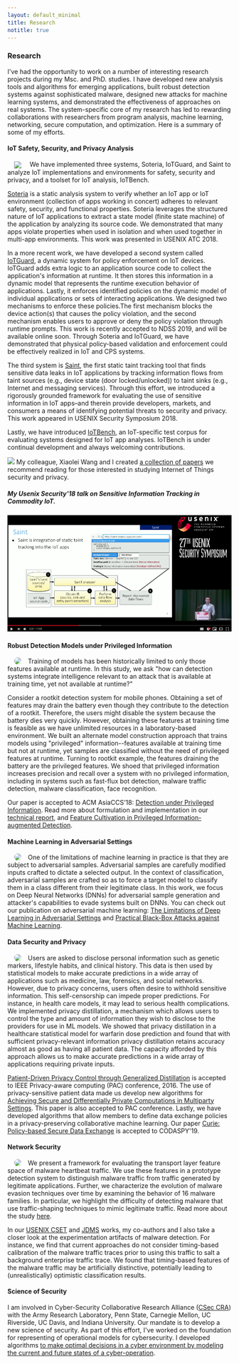 ```yaml
---
layout: default_minimal
title: Research
notitle: true
---
```


### Research 
I've had the opportunity to work on a number of interesting research projects during my Msc. and PhD. studies. I have developed new analysis tools and algorithms for emerging applications, built robust detection systems against sophisticated malware, designed new attacks for machine learning systems, and demonstrated the effectiveness of approaches on real systems. The system-specific core of my research has led to rewarding collaborations with researchers from program analysis, machine learning, networking, secure computation, and optimization. Here is a summary of some of my efforts. 

####  IoT Safety, Security, and Privacy Analysis


<img align="center" src="{{ site.base }}/img/IoTResearch/IoTResearch.png" hspace="15" width="300"> We have implemented three systems, Soteria, IoTGuard, and Saint to analyze IoT implementations and environments for safety, security and privacy, and a toolset for IoT analysis, IoTBench.

[Soteria](https://www.usenix.org/system/files/conference/atc18/atc18-celik.pdf) is a static analysis system to verify whether an IoT app or IoT environment (collection of apps working in concert) adheres to relevant safety, security, and functional properties. Soteria leverages the structured nature of IoT applications to extract a state model (finite state machine) of the application by analyzing its source code. We demonstrated that many apps violate properties when used in isolation and when used together in multi-app environments. This work was presented in USENIX ATC 2018. 

In a more recent work, we have developed a second system called [IoTGuard](https://beerkay.github.io/), a dynamic system for policy enforcement on IoT devices. IoTGuard adds extra logic to an application source code to collect the application's information at runtime. It then stores this information in a dynamic model that represents the runtime execution behavior of applications. Lastly, it enforces identified policies on the dynamic model of individual applications or sets of interacting applications. We designed two mechanisms to enforce these policies.The first mechanism blocks the device action(s) that causes the policy violation, and the second mechanism enables users to approve or deny the policy violation through runtime prompts. This work is recently accepted to NDSS 2019, and will be available online soon. Through Soteria and IoTGuard, we have demonstrated that physical policy-based validation and enforcement could be effectively realized in IoT and CPS systems.

The third system is [Saint](https://www.usenix.org/system/files/conference/usenixsecurity18/sec18-celik.pdf), the first static taint tracking tool that finds sensitive data leaks in IoT applications by tracking information flows from taint sources (e.g., device state (door locked/unlocked)) to taint sinks (e.g., Internet and messaging services). Through this effort, we introduced a rigorously grounded framework for evaluating the use of sensitive information in IoT apps–and therein provide developers, markets, and consumers a means of identifying potential threats to security and privacy. This work appeared in USENIX Security Symposium 2018. 

Lastly, we have introduced [IoTBench](https://github.com/IoTBench/test-suite), an IoT-specific test corpus for evaluating systems designed for IoT app analyses. IoTBench is under continual development and always welcoming contributions.

<img src="https://raw.github.com/secure-software-engineering/DroidBench/develop/new.gif"/> My colleague, Xiaolei Wang and I created [a collection of papers](https://github.com/Beerkay/IoTResearch/blob/master/README.md) we recommend reading for those interested in studying Internet of Things security and privacy. 


##### My Usenix Security'18 talk on Sensitive Information Tracking in Commodity IoT.

[![Sensitive Information Tracking in Commodity IoT](/img/saint/saintTalk.png)](https://www.youtube.com/watch?v=ggsoDoOBdTo "Sensitive Information Tracking in Commodity IoT")

#### Robust Detection Models under Privileged Information
<img align="left" src="{{ site.base }}/img/privileged/forensic-detection.png" style="border-radius: 15px" hspace="15">  Training of models has been historically limited to only those features available at runtime. In this study, we ask "how can detection systems integrate intelligence relevant to an attack that is available at training time, yet not available at runtime?" 

Consider a rootkit detection system for mobile phones. Obtaining a set of features may drain the battery even though they contribute to the detection of a rootkit. Therefore, the users might disable the system because the battery dies very quickly. However, obtaining these features at training time is feasible as we have unlimited resources in a laboratory-based environment. We built an alternate model construction approach that trains models using "privileged" information--features available at training time but not at runtime, yet samples are classified without the need of privileged features at runtime. Turning to rootkit example, the features draining the battery are the privileged features.  We shoed that privileged information
increases precision and recall over a system with no privileged information, including in systems such as fast-flux bot detection, malware traffic detection,  malware classification, face recognition.

Our paper is accepted to ACM AsiaCCS'18: [Detection under Privileged Information](https://arxiv.org/pdf/1603.09638v4.pdf). Read more about formulation and implementation in our [technical report](http://www.cse.psu.edu/~zbc102/files/svm_plus_technical_report_15.pdf), and [Feature Cultivation in Privileged Information-augmented Detection](https://beerkay.github.io/papers/Celik17_CODASPY_IWSPA.pdf). 

#### Machine Learning in Adversarial Settings
<img align="left" src="{{ site.base }}/img/adversarial/dnn-sm.png" style="border-radius: 15px" hspace="15"> One of the limitations of machine learning in practice is that they are subject to adversarial samples. Adversarial samples are carefully modified inputs crafted to dictate a selected output. In the context of classification, adversarial samples are crafted so as to force a target model to classify them in a class different from their legitimate class. In this work, we focus on Deep Neural Networks (DNNs) for adversarial sample generation and attacker's capabilities to evade systems built on DNNs. You can check out our publication on adversarial machine learning: [The Limitations of Deep Learning in Adversarial Settings](https://arxiv.org/pdf/1511.07528.pdf) and [Practical Black-Box Attacks against Machine Learning](https://arxiv.org/pdf/1602.02697.pdf).

#### Data Security and Privacy
<img align="left" src="{{ site.base }}/img/patient-privacy/problem.png" style="border-radius: 15px" hspace="15"> Users are asked to disclose personal information such as genetic markers, lifestyle habits, and clinical history. This data is then used by statistical models to make accurate predictions in a wide array of applications such as medicine, law, forensics, and social networks. However, due to privacy concerns, users often desire to withhold sensitive information. This self-censorship can impede proper predictions. For instance, in health care models, it may lead to serious health complications. We implemented privacy distillation, a mechanism which allows users to control the type and amount of information they wish to disclose to the providers for use in ML models. We showed that privacy distillation in a healthcare statistical model for warfarin dose prediction and found that with sufficient privacy-relevant information privacy distillation retains accuracy almost as good as having all patient data. The capacity afforded by this approach allows us to make accurate predictions in a wide array of applications requiring private inputs.

[Patient-Driven Privacy Control through Generalized Distillation](https://arxiv.org/pdf/1611.08648v1.pdf) is accepted to IEEE Privacy-aware computing (PAC) conference, 2016. The use of privacy-sensitive patient data made us develop new algorithms for [Achieving Secure and Differentially Private Computations in Multiparty Settings](https://arxiv.org/pdf/1702.08342.pdf). This paper is also accepted to PAC conference. Lastly, we have developed algorithms that allow members to define data exchange policies in a privacy-preserving collaborative machine learning. Our paper [Curie: Policy-based Secure Data Exchange](https://arxiv.org/pdf/1702.08342.pdf) is accepted to CODASPY'19.


#### Network Security
<img align="left" src="{{ site.base }}/img/malware/malware-pca2.png" style="border-radius: 15px" hspace="15"> We present a framework for evaluating the transport layer feature space of malware heartbeat traffic. We use these features in a prototype detection system to distinguish malware traffic from traffic generated by legitimate applications. Further, we characterize the evolution of malware evasion techniques over time by examining the behavior of 16 malware families. In particular, we highlight the difficulty of detecting malware that use traffic-shaping techniques to mimic legitimate traffic. Read more about the study [here](https://beerkay.github.io/papers/Celik15_Milcom.pdf).

In our [USENIX CSET](https://beerkay.github.io/papers/Celik11_CSET.pdf) and [JDMS](https://beerkay.github.io/papers/Celik17_JDMS.pdf) works, my co-authors and I also take a closer look at the experimentation artifacts of malware detection. For instance, we find that current approaches do not consider timing-based calibration of the malware traffic traces prior to using this traffic to salt a background enterprise traffic trace. We found that timing-based features of the malware traffic may be artificially distinctive, potentially leading to (unrealistically) optimistic classification results.

#### Science of Security
I am involved in Cyber-Security Collaborative Research Alliance ([CSec CRA](http://cra.psu.edu/)) with the Army Research Laboratory, Penn State, Carnegie Mellon, UC Riverside, UC Davis, and Indiana University. Our mandate is to develop a new science of security. As part of this effort, I've worked on the foundation for representing of operational models for cybersecurity. I developed algorithms [to make optimal decisions in a cyber environment by modeling the current and future states of a cyber-operation](http://wwwusers.di.uniroma1.it/~novella/myhome/Home_Page_di_Novella_Bartolini/milcom_2016.pdf).

<!---
Malware Traffic Detection and Malware Experimentation Design
-->
